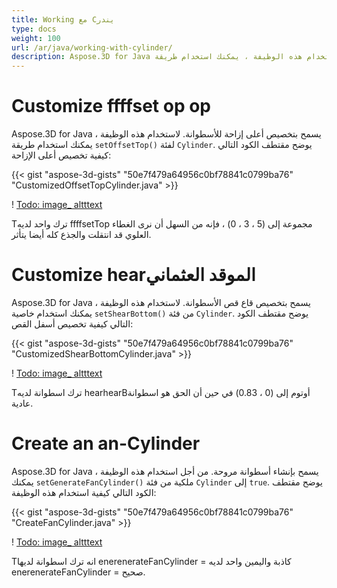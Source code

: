 ```yaml
---
title: Working مع Cيندر
type: docs
weight: 100
url: /ar/java/working-with-cylinder/
description: Aspose.3D for Java يسمح بتخصيص أعلى إزاحة للأسطوانة. لاستخدام هذه الوظيفة ، يمكنك استخدام طريقة setOffsetTop() لفئة الأسطوانة.
---
```

#  **Customize ffffset op op**
Aspose.3D for Java يسمح بتخصيص أعلى إزاحة للأسطوانة. لاستخدام هذه الوظيفة ، يمكنك استخدام طريقة `setOffsetTop()` لفئة `Cylinder`. يوضح مقتطف الكود التالي كيفية تخصيص أعلى الإزاحة:



{{< gist "aspose-3d-gists" "50e7f479a64956c0bf78841c0799ba76" "CustomizedOffsetTopCylinder.java" >}}

! [Todo: image_ altttext](working-with-cylinder_1.png)

Tترك واحد لديه ffffsetTop مجموعة إلى (5 ، 3 ، 0) ، فإنه من السهل أن نرى الغطاء العلوي قد انتقلت والجذع كله أيضا يتأثر.
#  **Customize hearالموقد العثماني**
Aspose.3D for Java يسمح بتخصيص قاع قص الأسطوانة. لاستخدام هذه الوظيفة ، يمكنك استخدام خاصية `setShearBottom()` من فئة `Cylinder`. يوضح مقتطف الكود التالي كيفية تخصيص أسفل القص:



{{< gist "aspose-3d-gists" "50e7f479a64956c0bf78841c0799ba76" "CustomizedShearBottomCylinder.java" >}}

! [Todo: image_ altttext](working-with-cylinder_2.png)

Tترك اسطوانة لديه hearhearBأوتوم إلى (0 ، 0.83) في حين أن الحق هو اسطوانة عادية.
#  **Create an an-Cylinder**
Aspose.3D for Java يسمح بإنشاء أسطوانة مروحة. من أجل استخدام هذه الوظيفة ، يمكنك `setGenerateFanCylinder()` ملكية من فئة `Cylinder` إلى `true`. يوضح مقتطف الكود التالي كيفية استخدام هذه الوظيفة:



{{< gist "aspose-3d-gists" "50e7f479a64956c0bf78841c0799ba76" "CreateFanCylinder.java" >}}

! [Todo: image_ altttext](working-with-cylinder_3.png)

Tانه ترك اسطوانة لديها enerenerateFanCylinder = كاذبة واليمين واحد لديه enerenerateFanCylinder = صحيح.

